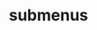 ---
layout: page
title: submenus
nav: true
nav_order: 5
dropdown: true
children:
    - title: publications
      permalink: /publications/
    - title: divider
    - title: talks
      permalink: /talks/
    # - title: divider
    # - title: projects
    #   permalink: /projects/
---